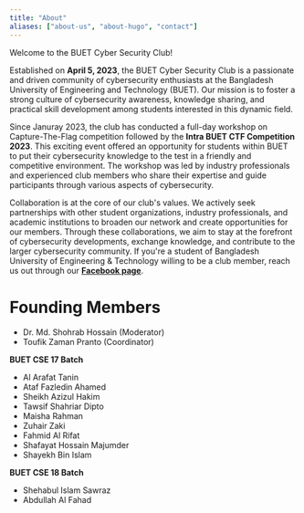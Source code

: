```yaml
---
title: "About"
aliases: ["about-us", "about-hugo", "contact"]
---
```

Welcome to the BUET Cyber Security Club!

Established on **April 5, 2023**, the BUET Cyber Security Club is a passionate and driven community of cybersecurity enthusiasts at the Bangladesh University of Engineering and Technology (BUET). Our mission is to foster a strong culture of cybersecurity awareness, knowledge sharing, and practical skill development among students interested in this dynamic field.

Since Januray 2023, the club has conducted a full-day workshop on Capture-The-Flag competition followed by the **Intra BUET CTF Competition 2023**. This exciting event offered an opportunity for students within BUET to put their cybersecurity knowledge to the test in a friendly and competitive environment. The workshop was led by industry professionals and experienced club members who share their expertise and guide participants through various aspects of cybersecurity.

Collaboration is at the core of our club's values. We actively seek partnerships with other student organizations, industry professionals, and academic institutions to broaden our network and create opportunities for our members. Through these collaborations, we aim to stay at the forefront of cybersecurity developments, exchange knowledge, and contribute to the larger cybersecurity community. If you're a student of Bangladesh University of Engineering & Technology willing to be a club member, reach us out through our **[Facebook page](https://facebook.com/buetsec)**.

# Founding Members
- Dr. Md. Shohrab Hossain (Moderator)
- Toufik Zaman Pranto (Coordinator)

**BUET CSE 17 Batch**
- Al Arafat Tanin
- Ataf Fazledin Ahamed
- Sheikh Azizul Hakim
- Tawsif Shahriar Dipto
- Maisha Rahman
- Zuhair Zaki
- Fahmid Al Rifat
- Shafayat Hossain Majumder
- Shayekh Bin Islam

**BUET CSE 18 Batch**
- Shehabul Islam Sawraz
- Abdullah Al Fahad

